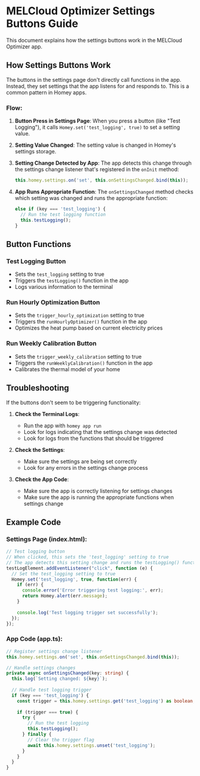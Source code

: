# MELCloud Optimizer Settings Buttons Guide

This document explains how the settings buttons work in the MELCloud Optimizer app.

## How Settings Buttons Work

The buttons in the settings page don't directly call functions in the app. Instead, they set settings that the app listens for and responds to. This is a common pattern in Homey apps.

### Flow:

1. **Button Press in Settings Page**:
   When you press a button (like "Test Logging"), it calls `Homey.set('test_logging', true)` to set a setting value.

2. **Setting Value Changed**:
   The setting value is changed in Homey's settings storage.

3. **Setting Change Detected by App**:
   The app detects this change through the settings change listener that's registered in the `onInit` method:
   ```typescript
   this.homey.settings.on('set', this.onSettingsChanged.bind(this));
   ```

4. **App Runs Appropriate Function**:
   The `onSettingsChanged` method checks which setting was changed and runs the appropriate function:
   ```typescript
   else if (key === 'test_logging') {
     // Run the test logging function
     this.testLogging();
   }
   ```

## Button Functions

### Test Logging Button
- Sets the `test_logging` setting to true
- Triggers the `testLogging()` function in the app
- Logs various information to the terminal

### Run Hourly Optimization Button
- Sets the `trigger_hourly_optimization` setting to true
- Triggers the `runHourlyOptimizer()` function in the app
- Optimizes the heat pump based on current electricity prices

### Run Weekly Calibration Button
- Sets the `trigger_weekly_calibration` setting to true
- Triggers the `runWeeklyCalibration()` function in the app
- Calibrates the thermal model of your home

## Troubleshooting

If the buttons don't seem to be triggering functionality:

1. **Check the Terminal Logs**:
   - Run the app with `homey app run`
   - Look for logs indicating that the settings change was detected
   - Look for logs from the functions that should be triggered

2. **Check the Settings**:
   - Make sure the settings are being set correctly
   - Look for any errors in the settings change process

3. **Check the App Code**:
   - Make sure the app is correctly listening for settings changes
   - Make sure the app is running the appropriate functions when settings change

## Example Code

### Settings Page (index.html):
```javascript
// Test logging button
// When clicked, this sets the 'test_logging' setting to true
// The app detects this setting change and runs the testLogging() function
testLogElement.addEventListener("click", function (e) {
  // Set the test_logging setting to true
  Homey.set('test_logging', true, function(err) {
    if (err) {
      console.error('Error triggering test logging:', err);
      return Homey.alert(err.message);
    }
    
    console.log('Test logging trigger set successfully');
  });
});
```

### App Code (app.ts):
```typescript
// Register settings change listener
this.homey.settings.on('set', this.onSettingsChanged.bind(this));

// Handle settings changes
private async onSettingsChanged(key: string) {
  this.log(`Setting changed: ${key}`);
  
  // Handle test logging trigger
  if (key === 'test_logging') {
    const trigger = this.homey.settings.get('test_logging') as boolean;
    
    if (trigger === true) {
      try {
        // Run the test logging
        this.testLogging();
      } finally {
        // Clear the trigger flag
        await this.homey.settings.unset('test_logging');
      }
    }
  }
}
```
